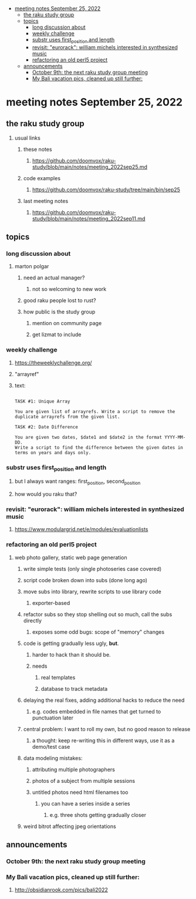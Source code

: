 - [meeting notes September 25, 2022](#org052d544)
  - [the raku study group](#orgea83e94)
  - [topics](#org29390fc)
    - [long discussion about](#org2014913)
    - [weekly challenge](#org02d1bdc)
    - [substr uses first<sub>position</sub> and length](#orgbd61329)
    - [revisit: "eurorack": william michels interested in synthesized music](#orgef5e156)
    - [refactoring an old perl5 project](#org82a1912)
  - [announcements](#org3c2e2f8)
    - [October 9th: the next raku study group meeting](#org85b9ba8)
    - [My Bali vacation pics, cleaned up still further:](#org8a06a15)


<a id="org052d544"></a>

# meeting notes September 25, 2022


<a id="orgea83e94"></a>

## the raku study group

1.  usual links

    1.  these notes
    
        1.  <https://github.com/doomvox/raku-study/blob/main/notes/meeting_2022sep25.md>
    
    2.  code examples
    
        1.  <https://github.com/doomvox/raku-study/tree/main/bin/sep25>
    
    3.  last meeting notes
    
        1.  <https://github.com/doomvox/raku-study/blob/main/notes/meeting_2022sep11.md>


<a id="org29390fc"></a>

## topics


<a id="org2014913"></a>

### long discussion about

1.  marton polgar

    1.  need an actual manager?
    
        1.  not so welcoming to new work
    
    2.  good raku people lost to rust?
    
    3.  how public is the study group
    
        1.  mention on community page
        
        2.  get lizmat to include


<a id="org02d1bdc"></a>

### weekly challenge

1.  <https://theweeklychallenge.org/>

2.  "arrayref"

3.  text:

    ```text
    
    TASK #1: Unique Array
    
    You are given list of arrayrefs. Write a script to remove the duplicate arrayrefs from the given list.
    
    TASK #2: Date Difference
    
    You are given two dates, $date1 and $date2 in the format YYYY-MM-DD. 
    Write a script to find the difference between the given dates in terms on years and days only.
    
    ```


<a id="orgbd61329"></a>

### substr uses first<sub>position</sub> and length

1.  but I always want ranges: first<sub>position</sub>, second<sub>position</sub>

2.  how would you raku that?


<a id="orgef5e156"></a>

### revisit: "eurorack": william michels interested in synthesized music

1.  <https://www.modulargrid.net/e/modules/evaluationlists>


<a id="org82a1912"></a>

### refactoring an old perl5 project

1.  web photo gallery, static web page generation

    1.  write simple tests (only single photoseries case covered)
    
    2.  script code broken down into subs (done long ago)
    
    3.  move subs into library, rewrite scripts to use library code
    
        1.  exporter-based
    
    4.  refactor subs so they stop shelling out so much, call the subs directly
    
        1.  exposes some odd bugs: scope of "memory" changes
    
    5.  code is getting gradually less ugly, **but**.
    
        1.  harder to hack than it should be.
        
        2.  needs
        
            1.  real templates
            
            2.  database to track metadata
    
    6.  delaying the real fixes, adding additional hacks to reduce the need
    
        1.  e.g. codes embedded in file names that get turned to punctuation later
    
    7.  central problem: I want to roll my own, but no good reason to release
    
        1.  a thought: keep re-writing this in different ways, use it as a demo/test case
    
    8.  data modeling mistakes:
    
        1.  attributing multiple photographers
        
        2.  photos of a subject from multiple sessions
        
        3.  untitled photos need html filenames too
        
            1.  you can have a series inside a series
            
                1.  e.g. three shots getting gradually closer
    
    9.  weird bitrot affecting jpeg orientations


<a id="org3c2e2f8"></a>

## announcements


<a id="org85b9ba8"></a>

### October 9th: the next raku study group meeting


<a id="org8a06a15"></a>

### My Bali vacation pics, cleaned up still further:

1.  <http://obsidianrook.com/pics/bali2022>
